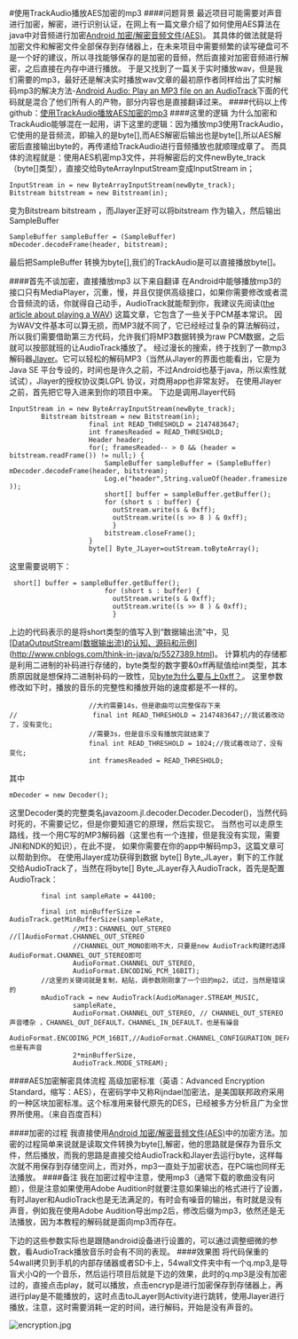#使用TrackAudio播放AES加密的mp3
####问题背景
最近项目可能需要对声音进行加密，解密，进行识别认证，在网上有一篇文章介绍了如何使用AES算法在java中对音频进行加密<a href="http://blog.csdn.net/u012964281/article/details/41787857">Android 加密/解密音频文件(AES)</a>。
其具体的做法就是将加密文件和解密文件全部保存到存储器上，在未来项目中需要频繁的读写硬盘可不是一个好的建议，所以寻找能够保存的是加密的音频，然后直接对加密音频进行解密，之后直接在内存中进行播放。
于是又找到了一篇关于实时播放wav，但是我们需要的mp3，最好还是解决实时播放wav文章的最初原作者同样给出了实时解码mp3的解决方法-<a href="http://mindtherobot.com/blog/624/android-audio-play-an-mp3-file-on-an-audiotrack">Android Audio: Play an MP3 file on an AudioTrack</a>下面的代码就是混合了他们所有人的产物，部分内容也是直接翻译过来。
####代码以上传
github：<a href="https://github.com/54wall/EncryptionAudioTrackMP3">使用TrackAudio播放AES加密的mp3</a>
####这里的逻辑
为什么加密和TrackAudio能够混在一起用，讲下这里的逻辑：因为播放mp3使用TrackAudio，它使用的是音频流，即输入的是byte[],而AES解密后输出也是byte[],所以AES解密后直接输出byte的，再传递给TrackAudio进行音频播放也就顺理成章了。
而具体的流程就是：使用AES机密mp3文件，并将解密后的文件newByte_track（byte[]类型），直接交给ByteArrayInputStream变成InputStream in；
```
InputStream in = new ByteArrayInputStream(newByte_track); 
Bitstream bitstream = new Bitstream(in);
```

变为Bitstream bitstream ，而Jlayer正好可以将bitstream 作为输入，然后输出SampleBuffer 
```
SampleBuffer sampleBuffer = (SampleBuffer) mDecoder.decodeFrame(header, bitstream);
```
最后把SampleBuffer 转换为byte[],我们的TrackAudio是可以直接播放byte[]。

####首先不谈加密，直接播放mp3
以下来自翻译
在Android中能够播放mp3的接口只有MediaPlayer，沉重，慢，并且仅提供高级接口，如果你需要修改或者混合音频流的话，你就得自己动手，AudioTrack就能帮到你，我建议先阅读(<a href="http://mindtherobot.com/blog/580/android-audio-play-a-wav-file-on-an-audiotrack/">the article about playing a WAV</a>) 这篇文章，它包含了一些关于PCM基本常识。
因为WAV文件基本可以算无损，而MP3就不同了，它已经经过复杂的算法解码过，所以我们需要借助第三方代码，允许我们将MP3数据转换为raw PCM数据，之后就可以按部就班的让AudioTrack播放了。
经过漫长的搜索，终于找到了一款mp3解码器<a href="http://www.javazoom.net/javalayer/javalayer.html">Jlayer</a>。它可以轻松的解码MP3（当然从Jlayer的界面也能看出，它是为Java SE 平台专设的，时间也是许久之前，不过Android也基于java，所以索性就试试），Jlayer的授权协议类LGPL 协议，对商用app也非常友好。
在使用Jlayer之前，首先把它导入进来到你的项目中来。
下边是调用Jlayer代码

```
InputStream in = new ByteArrayInputStream(newByte_track); 
        Bitstream bitstream = new Bitstream(in);
                    final int READ_THRESHOLD = 2147483647;
                    int framesReaded = READ_THRESHOLD;
                    Header header;
                    for(; framesReaded-- > 0 && (header = bitstream.readFrame()) != null;) {
                        SampleBuffer sampleBuffer = (SampleBuffer) mDecoder.decodeFrame(header, bitstream);
                        Log.e("header",String.valueOf(header.framesize ));
                        short[] buffer = sampleBuffer.getBuffer();
                        for (short s : buffer) {
                          outStream.write(s & 0xff);
                          outStream.write((s >> 8 ) & 0xff);
                          }                                                                       
                        bitstream.closeFrame();
                    }
                    byte[] Byte_JLayer=outStream.toByteArray();
```
这里需要说明下：
```
 short[] buffer = sampleBuffer.getBuffer();
                        for (short s : buffer) {
                          outStream.write(s & 0xff);
                          outStream.write((s >> 8 ) & 0xff);
                          }     
```
上边的代码表示的是将short类型的值写入到“数据输出流”中，见<a href="http://www.cnblogs.com/skywang12345/p/io_15.html">[[DataOutputStream(数据输出流)的认知、源码和示例](http://www.cnblogs.com/skywang12345/p/io_15.html)](http://www.cnblogs.com/think-in-java/p/5527389.html)</a>。
计算机内的存储都是利用二进制的补码进行存储的，byte类型的数字要&0xff再赋值给int类型，其本质原因就是想保持二进制补码的一致性，见<a href="http://www.cnblogs.com/think-in-java/p/5527389.html">[byte为什么要与上0xff？](http://www.cnblogs.com/think-in-java/p/5527389.html)</a>。
这里参数修改如下时，播放的音乐的完整性和播放开始的速度都是不一样的。
```
    				//大约需要14s，但是歌曲可以完整保存下来
//                   final int READ_THRESHOLD = 2147483647;//我试着改动了，没有变化;
                    //需要3s，但是音乐没有播放完就结束了
    				final int READ_THRESHOLD = 1024;//我试着改动了，没有变化;
                    int framesReaded = READ_THRESHOLD;

```
其中


```
mDecoder = new Decoder();
```
这里Decoder类的完整类名javazoom.jl.decoder.Decoder.Decoder()，当然代码时死的，不需要记忆，但是你要知道它的原理，然后实现它。
当然也可以走原生路线，找一个用C写的MP3解码器（这里也有一个连接，但是我没有实现，需要JNI和NDK的知识），在此不提，
如果你需要在你的app中解码mp3，这篇文章可以帮助到你。
在使用Jlayer成功获得到数据  byte[] Byte_JLayer，剩下的工作就交给AudioTrack了，当然在将byte[] Byte_JLayer存入AudioTrack，首先是配置AudioTrack：

``` 
        final int sampleRate = 44100;
        
        final int minBufferSize = AudioTrack.getMinBufferSize(sampleRate,
        		//MI3：CHANNEL_OUT_STEREO //[]AudioFormat.CHANNEL_OUT_STEREO
        		//CHANNEL_OUT_MONO影响不大，只要是new AudioTrack构建时选择AudioFormat.CHANNEL_OUT_STEREO即可     		
        		AudioFormat.CHANNEL_OUT_STEREO,   
                AudioFormat.ENCODING_PCM_16BIT);
        //这里的关键词就是复制，粘贴，调参数刚刚拿了一个旧的mp2，试过，当然是错误的  
        mAudioTrack = new AudioTrack(AudioManager.STREAM_MUSIC,
                sampleRate,
                AudioFormat.CHANNEL_OUT_STEREO, // CHANNEL_OUT_STEREO 声音嘈杂 ，CHANNEL_OUT_DEFAULT，CHANNEL_IN_DEFAULT，也是有噪音              
                AudioFormat.ENCODING_PCM_16BIT,//AudioFormat.CHANNEL_CONFIGURATION_DEFAULT也是有声音
                2*minBufferSize,
                AudioTrack.MODE_STREAM);
```


####AES加密解密具体流程
高级加密标准（英语：Advanced Encryption Standard，缩写：AES），在密码学中又称Rijndael加密法，是美国联邦政府采用的一种区块加密标准。这个标准用来替代原先的DES，已经被多方分析且广为全世界所使用。（来自百度百科）

####加密的过程 
我直接使用<a href="http://blog.csdn.net/u012964281/article/details/41787857">Android 加密/解密音频文件(AES)</a>中的加密方法。加密的过程简单来说就是读取文件转换为byte[],解密，他的思路就是保存为音乐文件，然后播放，而我的思路是直接交给AudioTrack和Jlayer去运行byte，这样每次就不用保存到存储空间上，而对外，mp3一直处于加密状态，在PC端也同样无法播放。
####备注
我在加密过程中注意，使用mp3（通常下载的歌曲没有问题），但是注意如果使用Adobe Audition时就要注意如果输出的格式进行了设置，有时Jlayer和AudioTrack也是无法满足的，有时会有噪音的输出，有时就是没有声音，例如我在使用Adobe Audition导出mp2后，修改后缀为mp3，依然还是无法播放，因为本教程的解码就是面向mp3而存在。

下边的这些参数实际也是跟随android设备进行设置的，可以通过调整细微的参数，看AudioTrack播放音乐时会有不同的表现。
####效果图
将代码保重的54wall拷贝到手机的内部存储器或者SD卡上，54wall文件夹中有一个q.mp3,是导盲犬小Q的一个音乐，然后运行项目后就是下边的效果，此时的q.mp3是没有加密过的，直接点击play，就可以播放，点击encryp是进行加密保存到存储器上，再进行play是不能播放的，这时点击toJLayer则Activity进行跳转，使用Jlayer进行播放，注意，这时需要消耗一定的时间，进行解码，开始是没有声音的。

![encryption.jpg](http://upload-images.jianshu.io/upload_images/2467798-9cbf058f6082e06e.jpg?imageMogr2/auto-orient/strip%7CimageView2/2/w/1240)